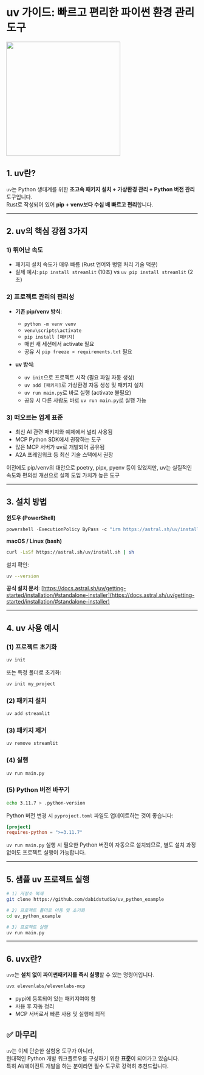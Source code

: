 # uv 가이드: 빠르고 편리한 파이썬 환경 관리 도구

<img src="https://github.com/user-attachments/assets/487696ed-5126-47f5-9a18-45852702ae9d" width="300"/>


## 1. uv란?

`uv`는 Python 생태계를 위한 **초고속 패키지 설치 + 가상환경 관리 + Python 버전 관리** 도구입니다.  
Rust로 작성되어 있어 **pip + venv보다 수십 배 빠르고 편리**합니다.

---

## 2. uv의 핵심 강점 3가지

### 1) 뛰어난 속도
- 패키지 설치 속도가 매우 빠름 (Rust 언어와 병렬 처리 기술 덕분)
- 실제 예시: `pip install streamlit` (10초) vs `uv pip install streamlit` (2초)

### 2) 프로젝트 관리의 편리성
- **기존 pip/venv 방식**:
  - `python -m venv venv`
  - `venv\scripts\activate`
  - `pip install [패키지]`
  - 매번 새 세션에서 activate 필요
  - 공유 시 `pip freeze > requirements.txt` 필요

- **uv 방식**:
  - `uv init`으로 프로젝트 시작 (필요 파일 자동 생성)
  - `uv add [패키지]`로 가상환경 자동 생성 및 패키지 설치
  - `uv run main.py`로 바로 실행 (activate 불필요)
  - 공유 시 다른 사람도 바로 `uv run main.py`로 실행 가능

### 3) 떠오르는 업계 표준
- 최신 AI 관련 패키지와 예제에서 널리 사용됨
- MCP Python SDK에서 권장하는 도구
- 많은 MCP 서버가 uv로 개발되어 공유됨
- A2A 프레임워크 등 최신 기술 스택에서 권장

이전에도 pip/venv의 대안으로 poetry, pipx, pyenv 등이 있었지만,
uv는 실질적인 속도와 편의성 개선으로 실제 도입 가치가 높은 도구

---

## 3. 설치 방법

**윈도우 (PowerShell)**

```powershell
powershell -ExecutionPolicy ByPass -c "irm https://astral.sh/uv/install.ps1 | iex"
```

**macOS / Linux (bash)**

```bash
curl -LsSf https://astral.sh/uv/install.sh | sh
```

설치 확인:

```bash
uv --version
```

**공식 설치 문서**: [https://docs.astral.sh/uv/getting-started/installation/#standalone-installer](https://docs.astral.sh/uv/getting-started/installation/#standalone-installer)

---

## 4. uv 사용 예시

### (1) 프로젝트 초기화

```bash
uv init
```

또는 특정 폴더로 초기화:

```bash
uv init my_project
```

### (2) 패키지 설치

```bash
uv add streamlit
```

### (3) 패키지 제거

```bash
uv remove streamlit
```

### (4) 실행

```bash
uv run main.py
```

### (5) Python 버전 바꾸기

```bash
echo 3.11.7 > .python-version
```

Python 버전 변경 시 `pyproject.toml` 파일도 업데이트하는 것이 좋습니다:

```toml
[project]
requires-python = ">=3.11.7"
```

`uv run main.py` 실행 시 필요한 Python 버전이 자동으로 설치되므로, 별도 설치 과정 없이도 프로젝트 실행이 가능합니다.

---
## 5. 샘플 uv 프로젝트 실행

```bash
# 1) 저장소 복제
git clone https://github.com/dabidstudio/uv_python_example

# 2) 프로젝트 폴더로 이동 및 초기화
cd uv_python_example

# 3) 프로젝트 실행
uv run main.py
```

---

## 6. uvx란?

`uvx`는 **설치 없이 파이썬패키지를 즉시 실행**할 수 있는 명령어입니다.

```bash
uvx elevenlabs/elevenlabs-mcp
```
- pypi에 등록되어 있는 패키지여야 함
- 사용 후 자동 정리
- MCP 서버로서 빠른 사용 및 실행에 최적

## ✅ 마무리

`uv`는 이제 단순한 실험용 도구가 아니라,  
현대적인 Python 개발 워크플로우를 구성하기 위한 **표준**이 되어가고 있습니다.  
특히 AI/에이전트 개발을 하는 분이라면 필수 도구로 강력히 추천드립니다.
